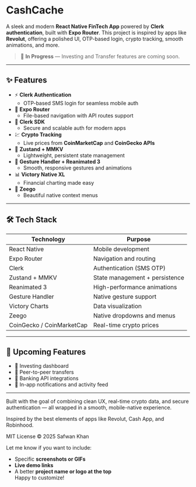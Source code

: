 #  CashCache 

A sleek and modern **React Native FinTech App** powered by **Clerk authentication**, built with **Expo Router**. This project is inspired by apps like **Revolut**, offering a polished UI, OTP-based login, crypto tracking, smooth animations, and more.

> 🚧 **In Progress** — Investing and Transfer features are coming soon.

---

## ✨ Features

- ⚡ **Clerk Authentication**
  - OTP-based SMS login for seamless mobile auth
- 📱 **Expo Router**
  - File-based navigation with API routes support
- 🔐 **Clerk SDK**
  - Secure and scalable auth for modern apps
- 💹 **Crypto Tracking**
  - Live prices from **CoinMarketCap** and **CoinGecko APIs**
- 🧠 **Zustand + MMKV**
  - Lightweight, persistent state management
- 🎯 **Gesture Handler + Reanimated 3**
  - Smooth, responsive gestures and animations
- 📊 **Victory Native XL**
  - Financial charting made easy
- 🧭 **Zeego**
  - Beautiful native context menus

---

## 🛠️ Tech Stack

| Technology      | Purpose                          |
|-----------------|----------------------------------|
| React Native    | Mobile development               |
| Expo Router     | Navigation and routing           |
| Clerk           | Authentication (SMS OTP)         |
| Zustand + MMKV  | State management + persistence   |
| Reanimated 3    | High-performance animations      |
| Gesture Handler | Native gesture support           |
| Victory Charts  | Data visualization               |
| Zeego           | Native dropdowns and menus       |
| CoinGecko / CoinMarketCap | Real-time crypto prices  |

---

## 🚀 Upcoming Features

- 💼 Investing dashboard
- 🔄 Peer-to-peer transfers
- 🏦 Banking API integrations
- 🔔 In-app notifications and activity feed

---

Built with the goal of combining clean UX, real-time crypto data, and secure authentication — all wrapped in a smooth, mobile-native experience.

Inspired by the best elements of apps like Revolut, Cash App, and Robinhood.


MIT License
© 2025 Safwan Khan


Let me know if you want to include:
- Specific **screenshots or GIFs**
- **Live demo links**
- A better **project name or logo at the top**  
Happy to customize!
